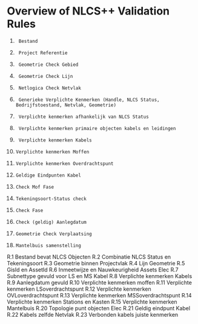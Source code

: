 # Overview of NLCS++ Validation Rules
1.		Bestand
2.		Project Referentie
3.		Geometrie Check Gebied
4.		Geometrie Check Lijn
5.		Netlogica Check Netvlak
6.		Generieke Verplichte Kenmerken (Handle, NLCS Status, Bedrijfstoestand, Netvlak, Geometrie)
7.		Verplichte kenmerken afhankelijk van NLCS Status
8.		Verplichte kenmerken primaire objecten kabels en leidingen
9.		Verplichte kenmerken Kabels
10.		Verplichte kenmerken Moffen
11.		Verplichte kenmerken Overdrachtspunt
12.		Geldige Eindpunten Kabel
13.		Check Mof Fase
14.		Tekeningsoort-Status check
15.		Check Fase
16.		Check (geldig) Aanlegdatum
17.		Geometrie Check Verplaatsing
18.		Mantelbuis samenstelling

R.1		Bestand bevat NLCS Objecten
R.2		Combinatie NLCS Status en Tekeningsoort
R.3		Geometrie binnen Projectvlak
R.4		Lijn Geometrie
R.5		GisId en AssetId
R.6		Inmeetwijze en Nauwkeurigheid Assets Elec
R.7		Subnettype gevuld voor LS en MS Kabel
R.8		Verplichte kenmerken Kabels
R.9		Aanlegdatum gevuld
R.10	Verplichte kenmerken moffen	
R.11	Verplichte kenmerken LSoverdrachtspunt
R.12	Verplichte kenmerken OVLoverdrachtspunt
R.13	Verplichte kenmerken MSSoverdrachtspunt
R.14	Verplichte kenmerken Stations en Kasten
R.15	Verplichte kenmerken Mantelbuis
R.20	Topologie punt objecten Elec
R.21	Geldig eindpunt Kabel
R.22	Kabels zelfde Netvlak
R.23	Verbonden kabels juiste kenmerken